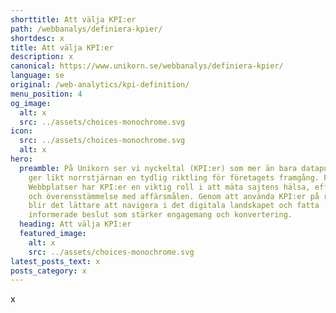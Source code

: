```yaml
---
shorttitle: Att välja KPI:er
path: /webbanalys/definiera-kpier/
shortdesc: x
title: Att välja KPI:er
description: x
canonical: https://www.unikorn.se/webbanalys/definiera-kpier/
language: se
original: /web-analytics/kpi-definition/
menu_position: 4
og_image:
  alt: x
  src: ../assets/choices-monochrome.svg
icon:
  src: ../assets/choices-monochrome.svg
  alt: x
hero:
  preamble: På Unikorn ser vi nyckeltal (KPI:er) som mer än bara datapunkter; de
    ger likt norrstjärnan en tydlig riktling för företagets framgång. För
    Webbplatser har KPI:er en viktig roll i att mäta sajtens hälsa, effektivitet
    och överensstämmelse med affärsmålen. Genom att använda KPI:er på rätt sätt
    blir det lättare att navigera i det digitala landskapet och fatta
    informerade beslut som stärker engagemang och konvertering.
  heading: Att välja KPI:er
  featured_image:
    alt: x
    src: ../assets/choices-monochrome.svg
latest_posts_text: x
posts_category: x
---
```

x